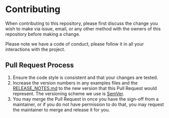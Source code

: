 ﻿# Contributing

When contributing to this repository, please first discuss the change you wish to make via issue,
email, or any other method with the owners of this repository before making a change.

Please note we have a code of conduct, please follow it in all your interactions with the project.

## Pull Request Process

1. Ensure the code style is consistent and that your changes are tested.
2. Increase the version numbers in any examples files and the [RELEASE_NOTES.md](./RELEASE_NOTES.md) to the new version that this
   Pull Request would represent. The versioning scheme we use is [SemVer](http://semver.org/).
3. You may merge the Pull Request in once you have the sign-off from a maintainer, or if you
   do not have permission to do that, you may request the maintainer to merge and release it for you.
